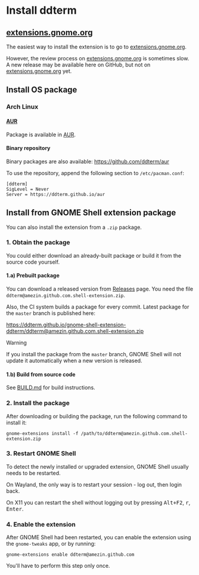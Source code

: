 <!--
SPDX-FileCopyrightText: 2021 Aleksandr Mezin <mezin.alexander@gmail.com>

SPDX-License-Identifier: GPL-3.0-or-later
-->

# Install ddterm

## [extensions.gnome.org]

The easiest way to install the extension is to go to [extensions.gnome.org].

However, the review process on [extensions.gnome.org] is sometimes slow.
A new release may be available here on GitHub, but not on
[extensions.gnome.org] yet.

[extensions.gnome.org]: https://extensions.gnome.org/extension/3780/ddterm/

## Install OS package

### Arch Linux

#### [AUR]

Package is available in [AUR].

[AUR]: https://aur.archlinux.org/packages/gnome-shell-extension-ddterm

#### Binary repository

Binary packages are also available: <https://github.com/ddterm/aur>

To use the repository, append the following section to `/etc/pacman.conf`:

    [ddterm]
    SigLevel = Never
    Server = https://ddterm.github.io/aur

## Install from GNOME Shell extension package

You can also install the extension from a `.zip` package.

### 1. Obtain the package

You could either download an already-built package or build it from the source
code yourself.

#### 1.a) Prebuilt package

You can download a released version from
[Releases](https://github.com/ddterm/gnome-shell-extension-ddterm/releases)
page. You need the file `ddterm@amezin.github.com.shell-extension.zip`.

Also, the CI system builds a package for every commit. Latest package for the
`master` branch is published here:

<https://ddterm.github.io/gnome-shell-extension-ddterm/ddterm@amezin.github.com.shell-extension.zip>

> [!WARNING]
> If you install the package from the `master` branch, GNOME Shell
> will not update it automatically when a new version is released.

#### 1.b) Build from source code

See [BUILD.md](BUILD.md) for build instructions.

### 2. Install the package

After downloading or building the package, run the following command to install
it:

    gnome-extensions install -f /path/to/ddterm@amezin.github.com.shell-extension.zip

### 3. Restart GNOME Shell

To detect the newly installed or upgraded extension, GNOME Shell usually needs
to be restarted.

On Wayland, the only way is to restart your session - log out, then login back.

On X11 you can restart the shell without logging out by pressing
<kbd>Alt+F2</kbd>, <kbd>r</kbd>, <kbd>Enter</kbd>.

### 4. Enable the extension

After GNOME Shell had been restarted, you can enable the extension using
the `gnome-tweaks` app, or by running:

    gnome-extensions enable ddterm@amezin.github.com

You'll have to perform this step only once.
